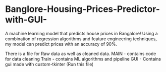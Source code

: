 # Banglore-Housing-Prices-Predictor-with-GUI-
A machine learning model that predicts house prices in Bangalore! Using a combination of regression algorithms and feature engineering techniques, my model can predict prices with an accuracy of 90%.

There is a file for Raw data as well as cleaned data. 
MAIN - contains code for data cleaning
Train - contains ML algorithms and pipeline
GUI - Contains gui made with custom-tkinter (Run this file)

